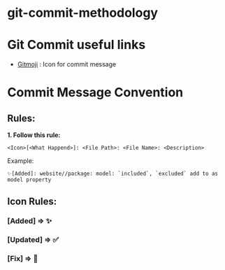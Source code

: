 # git-commit-methodology
# Git Commit useful links
- [Gitmoji](https://gitmoji.dev) : Icon for commit message
  
# Commit Message Convention
## Rules: 
**1. Follow this rule:**
```
<Icon>[<What Happend>]: <File Path>: <File Name>: <Description>
```
Example:
```
✨[Added]: website//package: model: `included`, `excluded` add to as model property
```

## Icon Rules: 
### [Added] => ✨
### [Updated] => ✅
### [Fix] => 🐛
